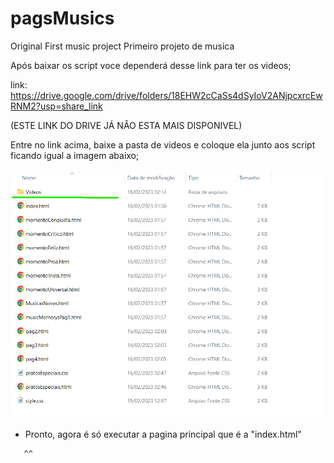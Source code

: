 # pagsMusics

 Original
 First music project 
 Primeiro projeto de musica

Após baixar os script voce dependerá desse link para ter os videos;

link: https://drive.google.com/drive/folders/18EHW2cCaSs4dSyIoV2ANjpcxrcEwRNM2?usp=share_link

(ESTE LINK DO DRIVE JÁ NÂO ESTA MAIS DISPONIVEL)

Entre no link acima, baixe a pasta de videos e coloque ela junto aos script ficando igual a imagem abaixo;

![Print](https://github.com/RaffaGR/pagsMusics/blob/main/Print.png)

- Pronto, agora é só executar a pagina principal que é a "index.html"

```bash
   ^^
   ```
